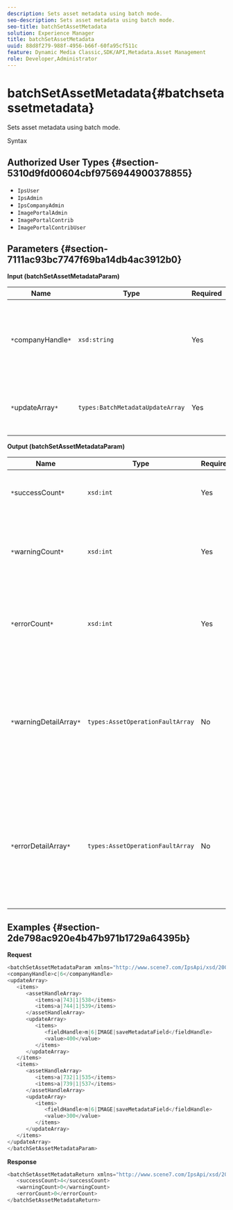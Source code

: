 ```yaml
---
description: Sets asset metadata using batch mode.
seo-description: Sets asset metadata using batch mode.
seo-title: batchSetAssetMetadata
solution: Experience Manager
title: batchSetAssetMetadata
uuid: 88d8f279-988f-4956-b66f-60fa95cf511c
feature: Dynamic Media Classic,SDK/API,Metadata.Asset Management
role: Developer,Administrator
---
```


# batchSetAssetMetadata{#batchsetassetmetadata}

Sets asset metadata using batch mode.

 Syntax 

## Authorized User Types {#section-5310d9fd00604cbf9756944900378855}

* `IpsUser` 
* `IpsAdmin` 
* `IpsCompanyAdmin` 
* `ImagePortalAdmin` 
* `ImagePortalContrib` 
* `ImagePortalContribUser`

## Parameters {#section-7111ac93bc7747f69ba14db4ac3912b0}

**Input (batchSetAssetMetadataParam)** 

|  Name  | Type  | Required  | Description  |
|---|---|---|---|
|  `*`companyHandle`*`  | `xsd:string`  | Yes  | The handle to the company whose metadata you want to set in a batch operation.  |
|  `*`updateArray`*`  | `types:BatchMetadataUpdateArray`  | Yes  | The array of metadata updates applied to the assets.  |

**Output (batchSetAssetMetadataParam)** 

|  Name  | Type  | Required  | Description  |
|---|---|---|---|
|  `*`successCount`*`  | `xsd:int`  | Yes  | The number of successfully set metadata.  |
|  `*`warningCount`*`  | `xsd:int`  | Yes  | The number of warnings generated when the operation attempted to set metadata.  |
|  `*`errorCount`*`  | `xsd:int`  | Yes  | The number of errors generated when the operation attempted to set metadata.  |
|  `*`warningDetailArray`*`  | `types:AssetOperationFaultArray`  | No  | The array of details associated with the assets generating warnings when the operation attempted to batch set metadata for the assets.  |
|  `*`errorDetailArray`*`  | `types:AssetOperationFaultArray`  | No  | The array of details associated with the assets that generating erros when the operation attempted to batch set metadata for the assets.  |

## Examples {#section-2de798ac920e4b47b971b1729a64395b}

**Request** 

```java
<batchSetAssetMetadataParam xmlns="http://www.scene7.com/IpsApi/xsd/2008-01-15">
<companyHandle>c|6</companyHandle>
<updateArray>
   <items>
      <assetHandleArray>
         <items>a|743|1|538</items>
         <items>a|744|1|539</items>
      </assetHandleArray>
      <updateArray>
         <items>
            <fieldHandle>m|6|IMAGE|saveMetadataField</fieldHandle>
            <value>400</value>
         </items>
      </updateArray>
   </items>
   <items>
      <assetHandleArray>
         <items>a|732|1|535</items>
         <items>a|739|1|537</items>
      </assetHandleArray>
      <updateArray>
         <items>
            <fieldHandle>m|6|IMAGE|saveMetadataField</fieldHandle>
            <value>300</value>
         </items>
      </updateArray>
   </items>
</updateArray>
</batchSetAssetMetadataParam>
```

**Response** 

```java
<batchSetAssetMetadataReturn xmlns="http://www.scene7.com/IpsApi/xsd/2008-01-15">
   <successCount>4</successCount>
   <warningCount>0</warningCount>
   <errorCount>0</errorCount>
</batchSetAssetMetadataReturn>
```

